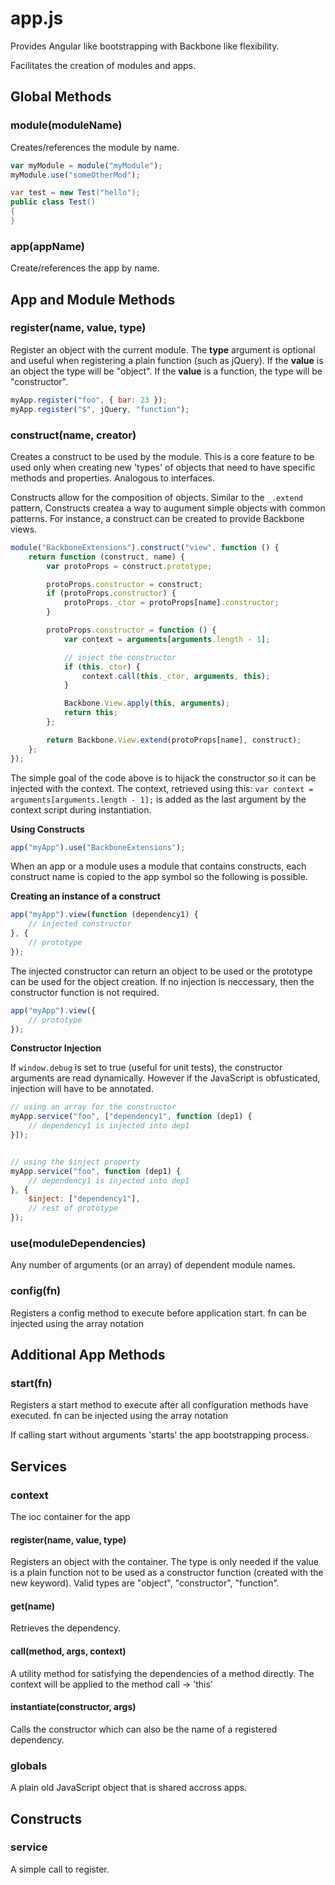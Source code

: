 ﻿
# app.js

Provides Angular like bootstrapping with Backbone like flexibility.

Facilitates the creation of modules and apps.


## Global Methods

### module(moduleName)
Creates/references the module by name.

```js
var myModule = module("myModule");
myModule.use("someOtherMod");
```

```c#
var test = new Test("hello");
public class Test()
{
}
```

### app(appName)
Create/references the app by name.

## App and Module Methods

### register(name, value, type)
Register an object with the current module.
The **type** argument is optional and useful when registering a plain function (such as jQuery).
If the **value** is an object the type will be "object". If the **value** is a function, the type will be "constructor".
```js
myApp.register("foo", { bar: 23 });
myApp.register("$", jQuery, "function");
```


### construct(name, creator)
Creates a construct to be used by the module. This is a core feature to be used only when creating new 'types' of 
objects that need to have specific methods and properties. Analogous to interfaces.

Constructs allow for the composition of objects. Similar to the `_.extend` pattern,
Constructs createa a way to augument simple objects with common patterns.
For instance, a construct can be created to provide Backbone views.

```js
module("BackboneExtensions").construct("view", function () {
	return function (construct, name) {
		var protoProps = construct.prototype;

		protoProps.constructor = construct;
		if (protoProps.constructor) {
			protoProps._ctor = protoProps[name].constructor;
		}

		protoProps.constructor = function () {
			var context = arguments[arguments.length - 1];

			// inject the constructor
			if (this._ctor) {
				context.call(this._ctor, arguments, this);
			}

			Backbone.View.apply(this, arguments);
			return this;
		};

		return Backbone.View.extend(protoProps[name], construct);
	};
});
```

The simple goal of the code above is to hijack the constructor so it can be injected with the context.
The context, retrieved using this: `var context = arguments[arguments.length - 1];` is added as the last argument
by the context script during instantiation.

**Using Constructs**
```js
app("myApp").use("BackboneExtensions");
```

When an app or a module uses a module that contains constructs, each construct name is copied to the app symbol
so the following is possible.

**Creating an instance of a construct**
```js
app("myApp").view(function (dependency1) {
	// injected constructor
}, {
	// prototype
});
```

The injected constructor can return an object to be used or the prototype 
can be used for the object creation. If no injection is neccessary, then the constructor function
is not required.

```js
app("myApp").view({
	// prototype
});
```
**Constructor Injection**

If `window.debug` is set to true (useful for unit tests), the constructor arguments are read dynamically.
However if the JavaScript is obfusticated, injection will have to be annotated.

```js
// using an array for the constructor
myApp.service("foo", ["dependency1", function (dep1) {
	// dependency1 is injected into dep1
}]);


// using the $inject property
myApp.service("foo", function (dep1) {
	// dependency1 is injected into dep1
}, {
	$inject: ["dependency1"],
	// rest of prototype
});
```



### use(moduleDependencies)
Any number of arguments (or an array) of dependent module names.

### config(fn)
Registers a config method to execute before application start.
fn can be injected using the array notation

## Additional App Methods

### start(fn)
Registers a start method to execute after all configuration methods have executed.
fn can be injected using the array notation

If calling start without arguments 'starts' the app bootstrapping process.

## Services

### context
The ioc container for the app

#### register(name, value, type)
Registers an object with the container.
The type is only needed if the value is a plain function not to be used 
as a constructor function (created with the new keyword).
Valid types are "object", "constructor", "function".


#### get(name)
Retrieves the dependency.

#### call(method, args, context)
A utility method for satisfying the dependencies of a method directly.
The context will be applied to the method call -> 'this'

#### instantiate(constructor, args)
Calls the constructor which can also be the name
of a registered dependency.


### globals
A plain old JavaScript object that is shared accross apps.


## Constructs

### service
A simple call to register.
